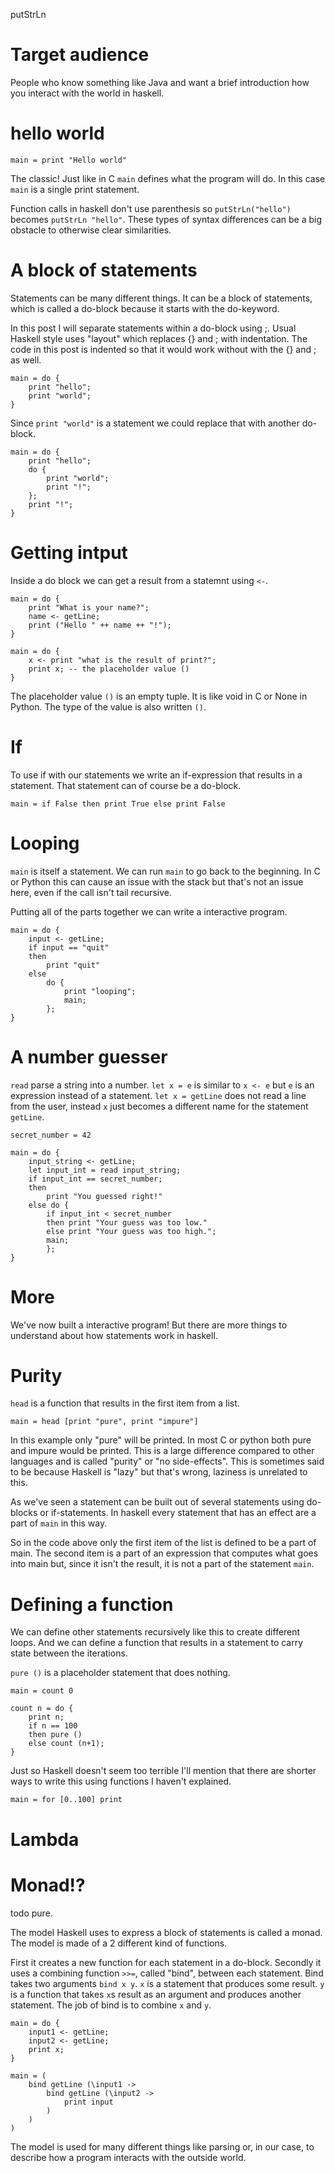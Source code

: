 putStrLn

# Target audience
People who know something like Java and want a brief introduction how you interact with the world in haskell.

# hello world

```
main = print "Hello world"
```

The classic! Just like in C `main` defines what the program will do. In this case `main` is a single print statement. 

Function calls in haskell don't use parenthesis so `putStrLn("hello")` becomes `putStrLn "hello"`. These types of syntax differences can be a big obstacle to otherwise clear similarities. 

# A block of statements

Statements can be many different things. It can be a block of statements, which is called a do-block because it starts with the do-keyword. 

In this post I will separate statements within a do-block using ;. Usual Haskell style uses "layout" which replaces {} and ; with indentation. The code in this post is indented so that it would work without with the {} and ; as well. 

```
main = do {
    print "hello";
    print "world";
}
```

Since `print "world"` is a statement we could replace that with another do-block. 

```
main = do {
    print "hello";
    do {
        print "world";
        print "!";
    };
    print "!";
}
```

# Getting intput

Inside a do block we can get a result from a statemnt using `<-`. 

```
main = do {
    print "What is your name?";
    name <- getLine;
    print ("Hello " ++ name ++ "!");
}
```

```
main = do {
    x <- print "what is the result of print?";
    print x; -- the placeholder value ()
}
```

The placeholder value `()` is an empty tuple. It is like void in C or None in Python. The type of the value is also written `()`.

# If

To use if with our statements we write an if-expression that results in a statement. That statement can of course be a do-block.

```
main = if False then print True else print False
```

# Looping

`main` is itself a statement. We can run `main` to go back to the beginning. In C or Python this can cause an issue with the stack but that's not an issue here, even if the call isn't tail recursive.

Putting all of the parts together we can write a interactive program.

```
main = do {
    input <- getLine;
    if input == "quit"
    then 
        print "quit"
    else 
        do {
            print "looping";
            main;
        };
}   
```

# A number guesser

`read` parse a string into a number.
`let x = e` is similar to `x <- e` but `e` is an expression instead of a statement. `let x = getLine` does not read a line from the user, instead `x` just becomes a different name for the statement `getLine`.

```
secret_number = 42

main = do {
    input_string <- getLine;
    let input_int = read input_string;
    if input_int == secret_number;
    then 
        print "You guessed right!"
    else do {
        if input_int < secret_number
        then print "Your guess was too low."
        else print "Your guess was too high.";
        main;
        };
}
```

# More

We've now built a interactive program! But there are more things to understand about how statements work in haskell.

# Purity

`head` is a function that results in the first item from a list.

```
main = head [print "pure", print "impure"] 
```

In this example only "pure" will be printed. In most C or python both pure and impure would be printed. This is a large difference compared to other languages and is called "purity" or "no side-effects". This is sometimes said to be because Haskell is "lazy" but that's wrong, laziness is unrelated to this.

As we've seen a statement can be built out of several statements using do-blocks or if-statements. In haskell every statement that has an effect are a part of `main` in this way. 

So in the code above only the first item of the list is defined to be a part of main. The second item is a part of an expression that computes what goes into main but, since it isn't the result, it is not a part of the statement `main`.

# Defining a function

We can define other statements recursively like this to create different loops. And we can define a function that results in a statement to carry state between the iterations.

`pure ()` is a placeholder statement that does nothing.

```
main = count 0

count n = do {
    print n;
    if n == 100
    then pure ()
    else count (n+1);
}
```

Just so Haskell doesn't seem too terrible I'll mention that there are shorter ways to write this using functions I haven't explained.

```
main = for [0..100] print
```

# Lambda

# Monad!?

todo pure.

The model Haskell uses to express a block of statements is called a monad. The model is made of a 2 different kind of functions. 

First it creates a new function for each statement in a do-block. Secondly it uses a combining function `>>=`, called "bind", between each statement. Bind takes two arguments `bind x y`.  `x` is a statement that produces some result. `y` is a function that takes `x`s result as an argument and produces another statement. The job of bind is to combine `x` and `y`.

```
main = do {
    input1 <- getLine;
    input2 <- getLine;
    print x;
}
```

```
main = (
    bind getLine (\input1 ->
        bind getLine (\input2 ->
            print input
        )
    )
)
```

The model is used for many different things like parsing or, in our case, to describe how a program interacts with the outside world.
